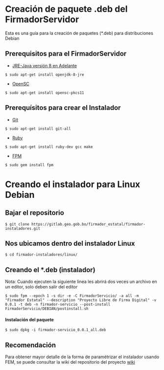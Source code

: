 # Creación de paquete .deb del FirmadorServidor

Esta es una guía para la creación de paquetes (*.deb) para distribuciones Debian

## Prerequisitos para el FirmadorServidor

- [JRE-Java versión 8 en Adelante](https://www.java.com/es/download/manual.jsp)

```
$ sudo apt-get install openjdk-8-jre
```

- [OpenSC](https://github.com/OpenSC/OpenSC)

```
$ sudo apt-get install opensc-pkcs11
```

## Prerequísitos para crear el Instalador

- [Git](https://git-scm.com/)

```
$ sudo apt-get install git-all
```

- [Ruby](https://www.ruby-lang.org/es/)

```
$ sudo apt-get install ruby-dev gcc make
```

- [FPM](https://github.com/jordansissel/fpm)

```
$ sudo gem install fpm
```

# Creando el instalador para Linux Debian

## Bajar el repositorio

```
$ git clone https://gitlab.geo.gob.bo/firmador_estatal/firmador-instaladores.git
```

## Nos ubicamos dentro del instalador Linux

```
$ cd firmador-instaladores/linux/
```

## Creando el *.deb (instalador)
Nota: Cuando ejecuten la siguiente linea les abrirá dos veces un archivo en un editor, solo deben salir del editor

```
$ sudo fpm --epoch 1 -s dir -e -C FirmadorServicio/ -a all -m "Firmador Estatal" --description "Proyecto Libre de Firma Digital" -v 0.0.1 -t deb -n firmador-servicio --post-install FirmadorServicio/DEBIAN/postinstall.sh
```

#### Instalación del paquete

```
$ sudo dpkg -i firmador-servicio_0.0.1_all.deb
```

## Recomendación

Para obtener mayor detalle de la forma de paramétrizar el instalador usando FEM, se puede consultar la wiki del repositorio del proyecto [wiki](https://github.com/jordansissel/fpm/wiki)
